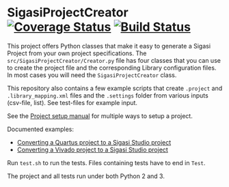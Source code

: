 SigasiProjectCreator [![Coverage Status](https://coveralls.io/repos/github/sigasi/SigasiProjectCreator/badge.svg?branch=master)](https://coveralls.io/github/sigasi/SigasiProjectCreator?branch=verilog_support) [![Build Status](https://travis-ci.org/sigasi/SigasiProjectCreator.svg?branch=master)](https://travis-ci.org/sigasi/SigasiProjectCreator)
====================

This project offers Python classes that make it easy to generate a Sigasi Project from your own project specifications.
The `src/SigasiProjectCreator/Creator.py` file has four classes that you can use to create the project file and
the corresponding Library configuration files. In most cases you will need the `SigasiProjectCreator` class.

This repository also contains a few example scripts that create `.project` and `.library_mapping.xml` files and the `.settings` folder from various inputs (csv-file, list). See test-files for example input.

See the [Project setup manual](https://insights.sigasi.com/manual/projectsetup/) for multiple ways to setup a project.

Documented examples:
* [Converting a Quartus project to a Sigasi Studio project](https://insights.sigasi.com/tech/importing-quartus-project-sigasi/)
* [Converting a Vivado project to a Sigasi Studio project](https://insights.sigasi.com/tech/importing-quartus-project-sigasi/)

Run `test.sh` to run the tests.
Files containing tests have to end in `Test`.

The project and all tests run under both Python 2 and 3.
